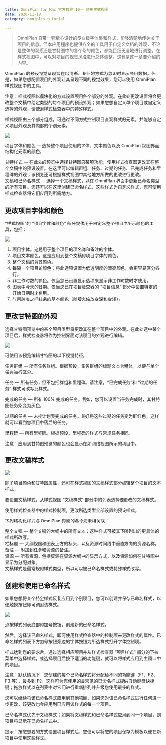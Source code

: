 ```yaml
---
title: OmniPlan for Mac 官方教程 10—— 使用样式视图
date: 2020-11-18
category: omniplan-tutorial

---
```




> OmniPlan 自带一套精心设计的专业级字体集和样式，能够清楚地传达关于项目的信息。但本应用程序也提供齐全的工具用于自定义文档的外观，不论是整体的观感还是甘特图中的各个条的颜色，都能巨细无遗地进行调整。在样式视图中，可以对项目的视觉风格进行总体调整，这也是这一章要介绍的内容。

OmniPlan 的预设视觉呈现旨在以清晰、专业的方式为您即时显示项目数据。但是，如果您想配置项目的外观让其呈现不同的视觉效果，您可以使用 OmniPlan 样式视图中的工具。

注意：样式视图以模块化的方式设置项目各个部分的外观。在此处更改设置将会更改整个文稿中给定类型的每个项目的预设外观；如果您想自定义单个项目或自定义选择的外观，请使用样式检查器中的特殊样式。

样式视图由三个部分组成，可通过不同方式控制项目直观样式的元素，并能够自定义项目外观及其内部的个别元素。

[![](https://gitee.com/eric-zeng/image/raw/master/picBed/image/png/3lbILW1605689918238.png)](http://www.lichangtai.com/wp-content/uploads/2016/12/op3mac_ch10_01_stylesviewoverview.png)

项目字体和颜色 — 选择整个项目使用的字体、文本颜色以及 OmniPlan 视图界面结构化元素的颜色。

甘特样式 — 在此处的预览中选择甘特图的某项功能，使用样式检查器更改其在整个文稿中的预设设置。在这里可以编辑群组、任务、过期的任务、已完成任务和里程碑的外观；该预览还可根据样式视图中其他地方所做的更改进行更改。  
文稿和已命名样式 — 选择一个文稿样式，以在 OmniPlan 界面中更新已命名类型的所有项目。您还可以在这里创建已命名样式，这些样式为自定义样式，您可使用样式检查器将它们应用到所需地方。

更改项目字体和颜色
---------

“样式视图”的 “项目字体和颜色” 部分提供用于自定义整个项目中所示颜色的工具，包括：

[![](https://gitee.com/eric-zeng/image/raw/master/picBed/image/png/KUNTr01605689918236.png)](http://www.lichangtai.com/wp-content/uploads/2016/12/op3mac_ch10_02_projectfontcolors.png)

1.  项目字体。这是用于整个项目的项名称和备注的字体。
2.  项目文本颜色。这是应用到整个文稿的项目字体的颜色。
3.  整个文稿的背景颜色。
4.  每隔一个项目的颜色；将此选项设置为低透明度的漂亮颜色，会更容易区分各行。
5.  非工作时数的颜色。仅当您已设置显示选项来显示非工作时数时才使用。
6.  图表中今天的日期。仅当您已在项目检查器的 “项目信息” 部分中设置特定的开始日期时才使用。
7.  时间跨度之间线条的基本颜色（随着您缩放变深和变浅）。

更改甘特图的外观
--------

选择甘特图预览中的某个项目类型将更改其在整个项目中的外观。在此处选中某个项目后，样式检查器将作为控制界面对该项目的外观进行编辑。

[![](https://gitee.com/eric-zeng/image/raw/master/picBed/image/png/5R3Zet1605689918248.png)](http://www.lichangtai.com/wp-content/uploads/2016/12/op3mac_ch10_03_ganttpreview.png)

可使用该预览编辑甘特图的以下视觉特征。

任务群组 — 所有任务群组。根据预设，任务群组的标题文本为粗体，以便与单个任务进行区分。

任务 — 所有任务，但不包括群组和里程碑。请注意，“已完成任务”和 “过期的任务” 样式可改写此样式。

完成的任务 — 所有 100% 完成的任务。例如，您可以设置当任务完成时，其甘特图任务条变为灰色。

过期的任务 — 未按计划表完成的任务。最好将这些过期的任务变为鲜红色，这样就可以看到您项目中落后的任务。

里程碑 — 所有里程碑。根据预设，里程碑的样式与常规任务相同。

注意：应用到甘特图预览的颜色也会显示在如网络视图所示的项目中。

更改文稿样式
------

[![](https://gitee.com/eric-zeng/image/raw/master/picBed/image/png/jUWHck1605689918304.png)](http://www.lichangtai.com/wp-content/uploads/2016/12/op3mac_ch10_04_documentstyles.png)

除了项目颜色和甘特图属性，还可在样式视图的文稿样式部分编辑整个项目的文本样式。

要设置文稿样式，从样式视图 “文稿样式” 部分中的列表选择要更改的文稿样式。

使用样式检查器中的样式控制项，更改所选类型全部设置的预设样式。

下列结构化样式与 OmniPlan 界面的各个元素相关联：

整个文稿 — 整个文稿的大纲中的所有文本；这种样式可被其下所列出的更具体的样式所改写。  
栏标题 — 大纲视图和图表上方的标头，以及资源时间线中垂直方向的资源名称。  
备注 — 附加到任务和资源的备注。  
资源 — 所有资源，包括资源在资源大纲中的显示方式，以及资源如何在甘特图中显示为分配对象。  
文稿样式是最常规的样式类型，所以可以被已命名样式或特殊样式改写。

创建和使用已命名样式
----------

如果您想将某个特定样式反复应用到个别项目，您可以创建并保存已命名样式，以便触摸按钮即可调用该样式。

[![](https://gitee.com/eric-zeng/image/raw/master/picBed/image/png/UC2Nbj1605689918328.png)](http://www.lichangtai.com/wp-content/uploads/2016/12/op3mac_ch10_05_namedstyles.png)

点按样式列表底部的加号按钮，创建新的已命名样式。

然后，选择该已命名样式，即可使用样式检查器中的控制项来更改样式的属性。已命名样式列表下方加号按钮旁边的字体按钮为所选样式打开字体控制项。

样式达到您的要求后，通过选择相应项目并从样式检查器 “项目样式” 部分的下拉菜单中选择样式，或选择项目后按下适当的功能键，就可以将样式应用到主窗口中的项目。

注意：默认情况下，您创建的每个已命名样式将分配给不同的功能键（F1、F2、F3 等），最多到 F9。这样可为您使用的最常见的已命名样式提供自动键盘快捷键；拖放样式以在列表中对它们进行重新排列并升级您使用最多的样式。

您可以继续将该已命名样式应用到其他项目，如果您对该已命名样式进行任何进一步更改，该更改也会应用到已应用该样式的每一个项目。

已命名样式优先于文稿样式；如果将文稿样式和已命名样式应用到同一个项目，则项目将显示在已命名样式中。

提示：按您想要的方式设置项目样式后，您便可以将您的项目保存为模板以便在新项目中使用这些样式。
